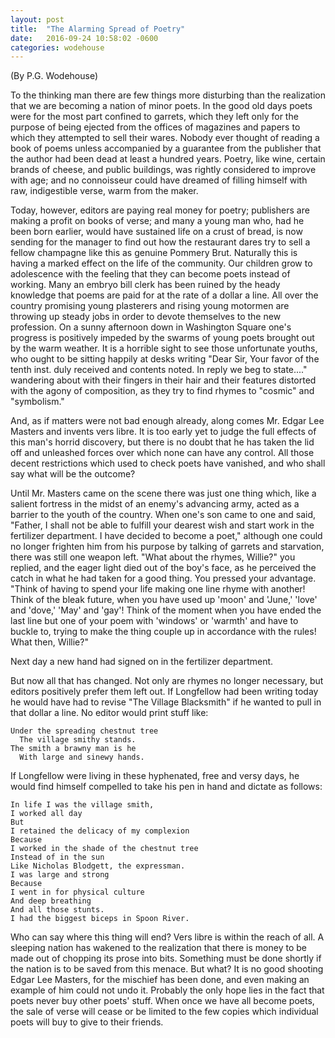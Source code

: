 ```yaml
---
layout: post
title:  "The Alarming Spread of Poetry"
date:   2016-09-24 10:58:02 -0600
categories: wodehouse
---
```


(By P.G. Wodehouse)

To the thinking man there are few things more disturbing than the realization that we are becoming a nation of minor poets. In the good old days poets were for the most part confined to garrets, which they left only for the purpose of being ejected from the offices of magazines and papers to which they attempted to sell their wares. Nobody ever thought of reading a book of poems unless accompanied by a guarantee from the publisher that the author had been dead at least a hundred years. Poetry, like wine, certain brands of cheese, and public buildings, was rightly considered to improve with age; and no connoisseur could have dreamed of filling himself with raw, indigestible verse, warm from the maker.

Today, however, editors are paying real money for poetry; publishers are making a profit on books of verse; and many a young man who, had he been born earlier, would have sustained life on a crust of bread, is now sending for the manager to find out how the restaurant dares try to sell a fellow champagne like this as genuine Pommery Brut. Naturally this is having a marked effect on the life of the community. Our children grow to adolescence with the feeling that they can become poets instead of working. Many an embryo bill clerk has been ruined by the heady knowledge that poems are paid for at the rate of a dollar a line. All over the country promising young plasterers and rising young motormen are throwing up steady jobs in order to devote themselves to the new profession. On a sunny afternoon down in Washington Square one's progress is positively impeded by the swarms of young poets brought out by the warm weather. It is a horrible sight to see those unfortunate youths, who ought to be sitting happily at desks writing "Dear Sir, Your favor of the tenth inst. duly received and contents noted. In reply we beg to state...." wandering about with their fingers in their hair and their features distorted with the agony of composition, as they try to find rhymes to "cosmic" and "symbolism."

And, as if matters were not bad enough already, along comes Mr. Edgar Lee Masters and invents vers libre. It is too early yet to judge the full effects of this man's horrid discovery, but there is no doubt that he has taken the lid off and unleashed forces over which none can have any control. All those decent restrictions which used to check poets have vanished, and who shall say what will be the outcome?

Until Mr. Masters came on the scene there was just one thing which, like a salient fortress in the midst of an enemy's advancing army, acted as a barrier to the youth of the country. When one's son came to one and said, "Father, I shall not be able to fulfill your dearest wish and start work in the fertilizer department. I have decided to become a poet," although one could no longer frighten him from his purpose by talking of garrets and starvation, there was still one weapon left. "What about the rhymes, Willie?" you replied, and the eager light died out of the boy's face, as he perceived the catch in what he had taken for a good thing. You pressed your advantage. "Think of having to spend your life making one line rhyme with another! Think of the bleak future, when you have used up 'moon' and 'June,' 'love' and 'dove,' 'May' and 'gay'! Think of the moment when you have ended the last line but one of your poem with 'windows' or 'warmth' and have to buckle to, trying to make the thing couple up in accordance with the rules! What then, Willie?"

Next day a new hand had signed on in the fertilizer department.

But now all that has changed. Not only are rhymes no longer necessary, but editors positively prefer them left out. If Longfellow had been writing today he would have had to revise "The Village Blacksmith" if he wanted to pull in that dollar a line. No editor would print stuff like:

    Under the spreading chestnut tree
      The village smithy stands.
    The smith a brawny man is he
      With large and sinewy hands.
If Longfellow were living in these hyphenated, free and versy days, he would find himself compelled to take his pen in hand and dictate as follows:

    In life I was the village smith,
    I worked all day
    But
    I retained the delicacy of my complexion
    Because
    I worked in the shade of the chestnut tree
    Instead of in the sun
    Like Nicholas Blodgett, the expressman.
    I was large and strong
    Because
    I went in for physical culture
    And deep breathing
    And all those stunts.
    I had the biggest biceps in Spoon River.
Who can say where this thing will end? Vers libre is within the reach of all. A sleeping nation has wakened to the realization that there is money to be made out of chopping its prose into bits. Something must be done shortly if the nation is to be saved from this menace. But what? It is no good shooting Edgar Lee Masters, for the mischief has been done, and even making an example of him could not undo it. Probably the only hope lies in the fact that poets never buy other poets' stuff. When once we have all become poets, the sale of verse will cease or be limited to the few copies which individual poets will buy to give to their friends.

